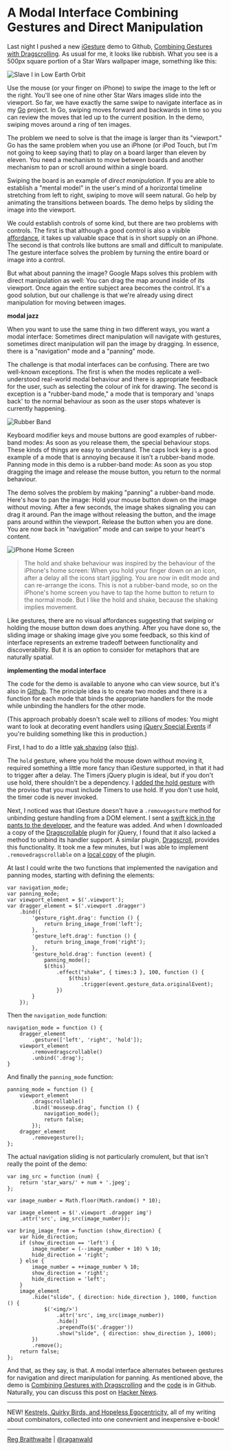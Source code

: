 A Modal Interface Combining Gestures and Direct Manipulation
===

Last night I pushed a new [iGesture][ig] demo to Github, [Combining Gestures with Dragscrolling][drag]. As usual for me, it looks like rubbish. What you see is a 500px square portion of a Star Wars wallpaper image, something like this:

![Slave I in Low Earth Orbit][slave]

Use the mouse (or your finger on iPhone) to swipe the image to the left or the right. You'll see one of nine other Star Wars images slide into the viewport. So far, we have exactly the same swipe to navigate interface as in my [Go][go] project. In Go, swiping moves forward and backwards in time so you can review the moves that led up to the current position. In the demo, swiping moves around a ring of ten images.

The problem we need to solve is that the image is larger than its "viewport." Go has the same problem when you use an iPhone (or iPod Touch, but I'm not going to keep saying that) to play on a board larger than eleven by eleven. You need a mechanism to move between boards and another mechanism to pan or scroll around within a single board.

Swiping the board is an example of *direct manipulation*. If you are able to establish a "mental model" in the user's mind of a horizontal timeline stretching from left to right, swiping to move will seem natural. Go help by animating the transitions between boards. The demo helps by sliding the image into the viewport.

We could establish controls of some kind, but there are two problems with controls. The first is that although a good control is also a visible [affordance][affordance], it takes up valuable space that is in short supply on an iPhone. The second is that controls like buttons are small and difficult to manipulate. The gesture interface solves the problem by turning the entire board or image into a control.

But what about panning the image? Google Maps solves this problem with direct manipulation as well: You can drag the map around inside of its viewport. Once again the entire subject area becomes the control. It's a good solution, but our challenge is that we're already using direct manipulation for moving between images.

**modal jazz**

When you want to use the same thing in two different ways, you want a modal interface: Sometimes direct manipulation will navigate with gestures, sometimes direct manipulation will pan the image by dragging. In essence, there is a "navigation" mode and a "panning" mode.

The challenge is that modal interfaces can be confusing. There are two well-known exceptions. The first is when the modes replicate a well-understood real-world modal behaviour and there is appropriate feedback for the user, such as selecting the colour of ink for drawing. The second is exception is a "rubber-band mode," a mode that is temporary and 'snaps back' to the normal behaviour as soon as the user stops whatever is currently happening.

![Rubber Band][band]

Keyboard modifier keys and mouse buttons are good examples of rubber-band modes: As soon as you release them, the special behaviour stops. These kinds of things are easy to understand. The caps lock key is a good example of a mode that is annoying because it isn't a rubber-band mode. Panning mode in this demo is a rubber-band mode: As soon as you stop dragging the image and release the mouse button, you return to the normal behaviour.

The demo solves the problem by making "panning" a rubber-band mode. Here's how to pan the image: Hold your mouse button down on the image without moving. After a few seconds, the image shakes signaling you can drag it around. Pan the image without releasing the button, and the image pans around within the viewport. Release the button when you are done. You are now back in "navigation" mode and can swipe to your heart's content.

![iPhone Home Screen][home]

> The hold and shake behaviour was inspired by the behaviour of the iPhone's home screen: When you hold your finger down on an icon, after a delay all the icons start jiggling. You are now in edit mode and can re-arrange the icons. This is not a rubber-band mode, so on the iPhone's home screen you have to tap the home button to return to the normal mode. But I like the hold and shake, because the shaking implies movement.

Like gestures, there are no visual affordances suggesting that swiping or holding the mouse button down does anything. After you have done so, the sliding image or shaking image give you some feedback, so this kind of interface represents an extreme tradeoff between functionality and discoverability. But it is an option to consider for metaphors that are naturally spatial.

**implementing the modal interface**

The code for the demo is available to anyone who can view source, but it's also in [Github][code]. The principle idea is to create two modes and there is a function for each mode that binds the appropriate handlers for the mode while unbinding the handlers for the other mode.

(This approach probably doesn't scale well to zillions of modes: You might want to look at decorating event handlers using [jQuery Special Events][special] if you're building something like this in production.)

First, I had to do a little [yak shaving][yak] (also [this][dont_yak]).

The `hold` gesture, where you hold the mouse down without moving it, required something a little more fancy than iGesture supported, in that it had to trigger after a delay. The Timers jQuery plugin is ideal, but if you don't use hold, there shouldn't be a dependency. I [added the hold gesture][hold] with the proviso that you must include Timers to use hold. If you don't use hold, the timer code is never invoked.

Next, I noticed was that iGesture doesn't have a `.removegesture` method for unbinding gesture handling from a DOM element. I sent a [swift kick in the pants to the developer][catch_22], and the feature was added. And when I downloaded a copy of the [Dragscrollable][dsble] plugin for jQuery, I found that it also lacked a method to unbind its handler support. A similar plugin, [Dragscroll][ds], provides this functionality. It took me a few minutes, but I was able to implement `.removedragscrollable` on a [local copy][dsjs] of the plugin.

At last I could write the two functions that implemented the navigation and panning modes, starting with defining the elements:

	var navigation_mode;
	var panning_mode;
	var viewport_element = $('.viewport');
	var dragger_element = $('.viewport .dragger')
		.bind({
			'gesture_right.drag': function () {
				return bring_image_from('left');
			},
			'gesture_left.drag': function () {
				return bring_image_from('right');
			},
			'gesture_hold.drag': function (event) {
				panning_mode();
				$(this)
					.effect("shake", { times:3 }, 100, function () {
						$(this)
							.trigger(event.gesture_data.originalEvent);
					})
			}
		});

Then the `navigation_mode` function:

	navigation_mode = function () {
		dragger_element
			.gesture(['left', 'right', 'hold']);
		viewport_element
			.removedragscrollable()
			.unbind('.drag');
	}

And finally the `panning_mode` function:

	panning_mode = function () {
		viewport_element
			.dragscrollable()
			.bind('mouseup.drag', function () {
				navigation_mode();
				return false;
			});
		dragger_element
			.removegesture();
	};

The actual navigation sliding is not particularly cromulent, but that isn't really the point of the demo:

	var img_src = function (num) {
		return 'star_wars/' + num + '.jpeg';
	};
	
	var image_number = Math.floor(Math.random() * 10);

	var image_element = $('.viewport .dragger img')
		.attr('src', img_src(image_number));
	
	var bring_image_from = function (show_direction) {
		var hide_direction;
		if (show_direction == 'left') {
			image_number = (--image_number + 10) % 10;
			hide_direction = 'right';
		} else {
			image_number = ++image_number % 10;
			show_direction = 'right';
			hide_direction = 'left';
		}
		image_element
			.hide("slide", { direction: hide_direction }, 1000, function () {
				$('<img/>')
					.attr('src', img_src(image_number))
					.hide()
					.prependTo($('.dragger'))
					.show("slide", { direction: show_direction }, 1000);
			})
			.remove();
		return false;
	};
	
And that, as they say, is that. A modal interface alternates between gestures for navigation and direct manipulation for panning. As mentioned above, the demo is [Combining Gestures with Dragscrolling][drag] and the [code][code] is in Github. Naturally, you can discuss this post on [Hacker News][hn].

---

NEW! [Kestrels, Quirky Birds, and Hopeless Egocentricity](http://leanpub.com/combinators), all of my writing about combinators, collected into one conevnient and inexpensive e-book!

---

[Reg Braithwaite](http://reginald.braythwayt.com) | [@raganwald](http://twitter.com/raganwald)

[drag]: http://raganwald.github.com/iGesture/drag.html
[slave]: /raganwald/homoiconic/raw/master/2010/04/slave_i.png "Slave I in Low Earth Orbit"
[ig]: /raganwald/iGesture "iGesture is a jQuery plugin for adding gesture support to web applications"
[affordance]: http://en.wikipedia.org/wiki/Affordance
[go]: http://github.com/raganwald/wood_and_stones "Go"
[band]: /raganwald/homoiconic/raw/master/2010/04/rubberband.jpg
[home]: /raganwald/homoiconic/raw/master/2010/04/home_screen.png
[code]: http://github.com/raganwald/iGesture/tree/gh-pages
[special]: http://benalman.com/news/2010/03/jquery-special-events/
[catch_22]: http://github.com/raganwald/iGesture/issues/closed/#issue/22 "iGesture Issue #22"
[dsble]: http://plugins.jquery.com/files/jquery.dragscroll.js.txt
[ds]: http://plugins.jquery.com/files/jquery.dragscroll.js.txt
[dsjs]: http://github.com/raganwald/iGesture/blob/gh-pages/dragscrollable.js
[dont_yak]: http://sethgodin.typepad.com/seths_blog/2005/03/dont_shave_that.html "Don't Shave That Yak!"
[yak]: http://www.catb.org/~esr/jargon/html/Y/yak-shaving.html
[hold]: http://github.com/raganwald/iGesture/issues/closed/#issue/20 "iGesture Issue #20"
[hn]: http://news.ycombinator.com/item?id=1277481 "Discuss this post"